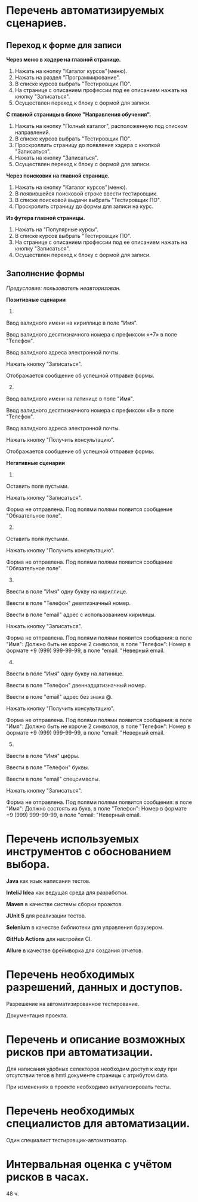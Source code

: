 # Перечень автоматизируемых сценариев.

## Переход к форме для записи

**Через меню в хэдере на главной странице.**
1. Нажать на кнопку "Каталог курсов"(меню).
2. Нажать на раздел "Программирование".
3. В списке курсов выбрать "Тестировщик ПО".
4. На странице с описанием профессии под ее описанием нажать на кнопку "Записаться".
5. Осуществлен переход  к блоку с формой для записи.


**С главной страницы  в блоке "Направления обучения".**
1. Нажать на кнопку "Полный каталог", расположенную под списком направлений.
2. В списке курсов выбрать "Тестировщик ПО".
3. Проскроллить страницу до появления хэдера с кнопкой "Записаться".
4. Нажать на кнопку "Записаться".
5. Осуществлен переход к блоку с формой для записи.

**Через поисковик на главной странице.**
 1. Нажать на кнопку "Каталог курсов"(меню).
 2. В появившейся поисковой строке ввести тестировщик.
 3. В списке поисковой выдачи выбрать "Тестировщик ПО".
 4. Проскролить страницу до формы для записи на курс.

**Из футера главной страницы.**
 1. Нажать на "Популярные курсы".
 2. В списке курсов выбрать "Тестировщик ПО".
 3. На странице с описанием профессии под ее описанием нажать на кнопку "Записаться".
 4. Осуществлен переход  к блоку с формой для записи.


## Заполнение формы

*Предусловие: пользователь неавторизован.*

**Позитивные сценарии**

1.

   Ввод валидного имени на кириллице в поле "Имя".
   
   Ввод валидного десятизначного номера с префиксом «+7» в поле "Телефон".
   
   Ввод валидного адреса электронной почты.
   
   Нажать кнопку "Записаться".
   
   Отображается сообщение об успешной отправке формы.

2.

   Ввод валидного имени на латинице в поле "Имя".
   
   Ввод валидного десятизначного номера с префиксом «8» в поле "Телефон".
   
   Ввод валидного адреса электронной почты.
   
   Нажать кнопку "Получить консультацию".
   
   Отображается сообщение об успешной отправке формы.
   


**Негативные сценарии**

1.

   Оставить поля пустыми.
   
   Нажать кнопку "Записаться".
   
   Форма не отправлена. Под полями полями появится сообщение "Обязательное поле". 
   
2.

   Оставить поля пустыми.
   
   Нажать кнопку "Получить консультацию".
   
   Форма не отправлена. Под полями полями появится сообщение "Обязательное поле". 
   
3.

   Ввести в поле "Имя" одну букву на кириллице.
   
   Ввести в поле "Телефон" девятизначный номер.
   
   Ввести в поле "email" адрес с использованием кирилицы.
   
   Нажать кнопку "Записаться".
   
   Форма не отправлена. Под полями полями появится сообщения: в поле "Имя": Должно быть не короче 2 символов, в поле "Телефон": Номер в формате +9 (999) 999-99-99, в поле "email: "Неверный email.
   
   
4.

   
   Ввести в поле "Имя" одну букву на латинице.
   
   Ввести в поле "Телефон" двеннадцатизначный номер.
   
   Ввести в поле "email" адрес без знака @.
   
   Нажать кнопку "Получить консультацию".
   
   Форма не отправлена. Под полями полями появится сообщения: в поле "Имя": Должно быть не короче 2 символов, в поле "Телефон": Номер в формате +9 (999) 999-99-99, в поле "email: "Неверный email.
   
5.

   Ввести в поле "Имя" цифры.
   
   Ввести в поле "Телефон" буквы.
   
   Ввести в поле "email" спецсимволы.
   
   Нажать кнопку "Записаться".
   
   Форма не отправлена. Под полями полями появится сообщения: в поле "Имя": Должно состоять из букв, в поле "Телефон": Номер в формате +9 (999) 999-99-99, в поле "email: "Неверный email.
   

# Перечень используемых инструментов с обоснованием выбора.

**Java** как язык написания тестов.

**InteliJ Idea** как ведущая среда для разработки.

**Maven** в качестве системы сборки проэктов.

**JUnit 5** для реализации тестов.

**Selenium** в качестве библиотеки для управления браузером.

**GitHub Actions** для настройки CI.

**Allure** в качестве фреймворка для создания отчетов.


# Перечень необходимых разрешений, данных и доступов.

Разрешение на автоматизированное тестирование.

Документация проекта.


# Перечень и описание возможных рисков при автоматизации.

Для написания удобных селекторов необходим доступ к коду при отсутствии тегов в hmtl документе страницы с атрибутом data.

При изменениях в проекте необходимо актуализировать тесты.


# Перечень необходимых специалистов для автоматизации.

Один специалист тестировщик-автоматизатор.


# Интервальная оценка с учётом рисков в часах.

48 ч.


